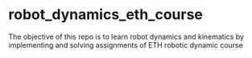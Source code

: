 # robot_dynamics_eth_course
The objective of this repo is to learn robot dynamics and kinematics by implementing and solving assignments of ETH robotic dynamic course

